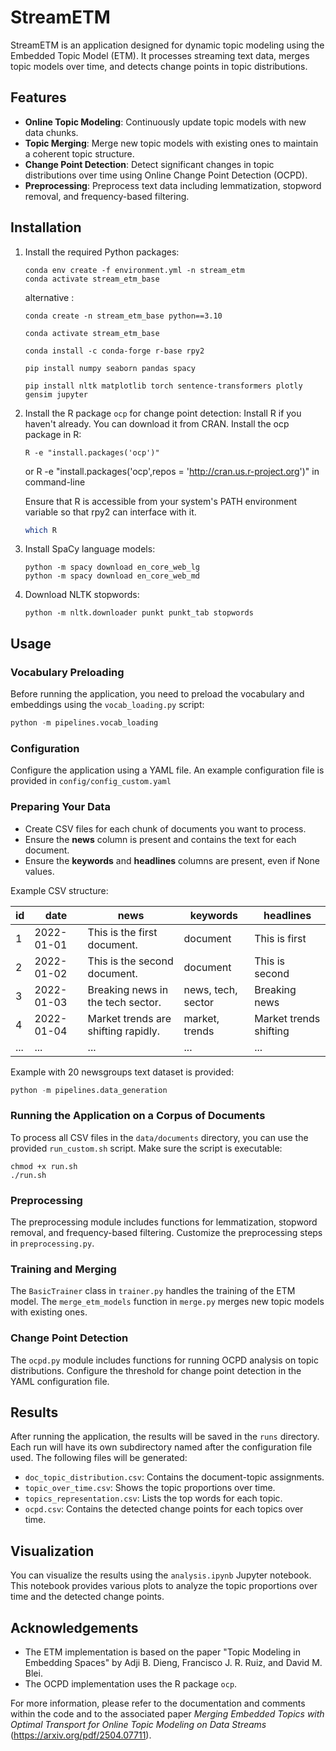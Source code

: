 # StreamETM

StreamETM is an application designed for dynamic topic modeling using the Embedded Topic Model (ETM). It processes streaming text data, merges topic models over time, and detects change points in topic distributions.

## Features

- **Online Topic Modeling**: Continuously update topic models with new data chunks.
- **Topic Merging**: Merge new topic models with existing ones to maintain a coherent topic structure.
- **Change Point Detection**: Detect significant changes in topic distributions over time using Online Change Point Detection (OCPD).
- **Preprocessing**: Preprocess text data including lemmatization, stopword removal, and frequency-based filtering.

## Installation

1. Install the required Python packages:
   ```
   conda env create -f environment.yml -n stream_etm
   conda activate stream_etm_base
   ```

   alternative : 

    `conda create -n stream_etm_base python==3.10`

    `conda activate stream_etm_base`

    `conda install -c conda-forge r-base rpy2`

    `pip install numpy seaborn pandas spacy`

    `pip install nltk matplotlib torch sentence-transformers plotly gensim jupyter`

2. Install the R package `ocp` for change point detection:
    Install R if you haven't already. You can download it from CRAN.
    Install the ocp package in R:
    ```
    R -e "install.packages('ocp')"
    ```
    or R -e "install.packages('ocp',repos = 'http://cran.us.r-project.org')" in command-line

    Ensure that R is accessible from your system's PATH environment variable so that rpy2 can interface with it.
    ```bash
    which R
    ```

3. Install SpaCy language models:
    ```
    python -m spacy download en_core_web_lg
    python -m spacy download en_core_web_md
    ```

4. Download NLTK stopwords:
    ```
    python -m nltk.downloader punkt punkt_tab stopwords 
    ```


## Usage

### Vocabulary Preloading

Before running the application, you need to preload the vocabulary and embeddings using the `vocab_loading.py` script:

```python
python -m pipelines.vocab_loading
```

### Configuration

Configure the application using a YAML file. An example configuration file is provided in `config/config_custom.yaml` 

### Preparing Your Data

- Create CSV files for each chunk of documents you want to process.
- Ensure the **news** column is present and contains the text for each document.
- Ensure the **keywords** and **headlines** columns are present, even if None values. 

Example CSV structure:

| id | date       | news                              | keywords                | headlines                     |
|----|------------|-----------------------------------|-------------------------|-------------------------------|
| 1  | 2022-01-01 | This is the first document.       | document                | This is first                 |
| 2  | 2022-01-02 | This is the second document.      | document                | This is second                |
| 3  | 2022-01-03 | Breaking news in the tech sector. | news, tech, sector      | Breaking news                 |
| 4  | 2022-01-04 | Market trends are shifting rapidly.| market, trends          | Market trends shifting        |
| ...| ...        | ...                               | ...                     | ...                           |

Example with 20 newsgroups text dataset is provided:

```python
python -m pipelines.data_generation
```

### Running the Application on a Corpus of Documents

To process all CSV files in the `data/documents` directory, you can use the provided `run_custom.sh` script. Make sure the script is executable:
```
chmod +x run.sh
./run.sh
```

### Preprocessing

The preprocessing module includes functions for lemmatization, stopword removal, and frequency-based filtering. Customize the preprocessing steps in `preprocessing.py`.

### Training and Merging

The `BasicTrainer` class in `trainer.py` handles the training of the ETM model. The `merge_etm_models` function in `merge.py` merges new topic models with existing ones.

### Change Point Detection

The `ocpd.py` module includes functions for running OCPD analysis on topic distributions. Configure the threshold for change point detection in the YAML configuration file.

## Results

After running the application, the results will be saved in the `runs` directory. Each run will have its own subdirectory named after the configuration file used. The following files will be generated:

- `doc_topic_distribution.csv`: Contains the document-topic assignments.
- `topic_over_time.csv`: Shows the topic proportions over time.
- `topics_representation.csv`: Lists the top words for each topic.
- `ocpd.csv`: Contains the detected change points for each topics over time.

## Visualization

You can visualize the results using the `analysis.ipynb` Jupyter notebook. This notebook provides various plots to analyze the topic proportions over time and the detected change points.


## Acknowledgements

- The ETM implementation is based on the paper "Topic Modeling in Embedding Spaces" by Adji B. Dieng, Francisco J. R. Ruiz, and David M. Blei.
- The OCPD implementation uses the R package `ocp`.

For more information, please refer to the documentation and comments within the code and to the associated paper *Merging Embedded Topics with Optimal
Transport for Online Topic Modeling on Data Streams* (https://arxiv.org/pdf/2504.07711).
